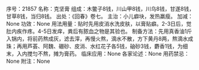 序号：21857
名称：克坚膏
组成：木鳖子8钱，川山甲8钱，川乌8钱，甘遂8钱，甘草8钱，当归8钱。
出处：《回春》卷七。
主治：小儿癖块，发热羸瘦。
加减：None
功效：None
用法用量：贴时先用皮消水洗皮肤，以膏贴癖。2-3日后，觉肚内疾作疼。4-5日发痒，粪后有脓血之物是其验也。
制备方法：先用真香油1斤入锅内，将前药熬成灰，滤去滓，再慢火熬，滴水不散，方下黄丹8两，熬滴水成珠；再用芦荟、阿魏、硼砂、皮消、水红花子各5钱，硇砂3钱，麝香1钱，为细末，入内搅匀不熬，摊为膏药。
临床应用：None
各家论述：None
用药禁忌：None
附注：None

